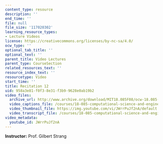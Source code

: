 ```yaml
---
content_type: resource
description: ''
end_time: ''
file: null
file_size: '117020302'
learning_resource_types:
- Lecture Videos
license: https://creativecommons.org/licenses/by-nc-sa/4.0/
ocw_type: ''
optional_tab_title: ''
optional_text: ''
parent_title: Video Lectures
parent_type: CourseSection
related_resources_text: ''
resource_index_text: ''
resourcetype: Video
start_time: ''
title: Recitation 12
uid: 958a3e81-f0f3-8e31-f3b9-9628e0ab19b2
video_files:
  archive_url: http://www.archive.org/download/MIT18.085F08/ocw-18.085-f08-rec12_300k.mp4
  video_captions_file: /courses/18-085-computational-science-and-engineering-i-fall-2008/8687d6828d3e5b4b9fa8fc39435de4b4_JWrrPuJf2nA.vtt
  video_thumbnail_file: https://img.youtube.com/vi/JWrrPuJf2nA/default.jpg
  video_transcript_file: /courses/18-085-computational-science-and-engineering-i-fall-2008/2234d7240d7b84d029a6fff890274a70_JWrrPuJf2nA.pdf
video_metadata:
  youtube_id: JWrrPuJf2nA
---
```


**Instructor:** Prof. Gilbert Strang

